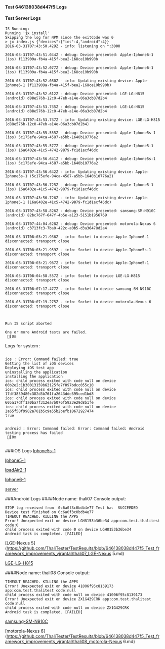 #### Test 646138038d447f5 Logs

#### Test Server Logs
```
IS Running:
Running 'jx install'
Skipping the log for NPM since the exitCode was 0
> jx index.js {"devices":{"ios":4,"android":4}}
2016-03-31T07:43:50.429Z - info: listening on *:3000

2016-03-31T07:43:51.044Z - debug: Device presented: Apple-Iphone6-1 (ios) f113909a-fb4a-415f-bea2-168ce10b990b

2016-03-31T07:43:52.077Z - debug: Device presented: Apple-Iphone6-1 (ios) f113909a-fb4a-415f-bea2-168ce10b990b

2016-03-31T07:43:52.080Z - info: Updating existing device: Apple-Iphone6-1 (f113909a-fb4a-415f-bea2-168ce10b990b)

2016-03-31T07:43:52.612Z - debug: Device presented: LGE-LG-H815 (android) d88e576b-12c0-47eb-a14e-06a3cb07d2b4

2016-03-31T07:43:53.735Z - debug: Device presented: LGE-LG-H815 (android) d88e576b-12c0-47eb-a14e-06a3cb07d2b4

2016-03-31T07:43:53.737Z - info: Updating existing device: LGE-LG-H815 (d88e576b-12c0-47eb-a14e-06a3cb07d2b4)

2016-03-31T07:43:55.555Z - debug: Device presented: Apple-Iphone5s-1 (ios) 5c175efe-94ca-4587-a5bb-1640b10776a2

2016-03-31T07:43:55.577Z - debug: Device presented: Apple-Iphone5-1 (ios) 16a6402e-41c5-4742-9879-fc1d1acf46dc

2016-03-31T07:43:56.641Z - debug: Device presented: Apple-Iphone5s-1 (ios) 5c175efe-94ca-4587-a5bb-1640b10776a2

2016-03-31T07:43:56.642Z - info: Updating existing device: Apple-Iphone5s-1 (5c175efe-94ca-4587-a5bb-1640b10776a2)

2016-03-31T07:43:56.725Z - debug: Device presented: Apple-Iphone5-1 (ios) 16a6402e-41c5-4742-9879-fc1d1acf46dc

2016-03-31T07:43:56.726Z - info: Updating existing device: Apple-Iphone5-1 (16a6402e-41c5-4742-9879-fc1d1acf46dc)

2016-03-31T07:43:58.826Z - debug: Device presented: samsung-SM-N910C (android) 82bc767f-647f-4b5e-a123-5151b1956769

2016-03-31T07:44:04.628Z - debug: Device presented: motorola-Nexus 6 (android) c3713fc3-7ba0-422c-a0b5-d3a36478d2a4

2016-03-31T08:03:21.936Z - info: Socket to device Apple-Iphone6-1 disconnected: transport close

2016-03-31T08:03:21.959Z - info: Socket to device Apple-Iphone5s-1 disconnected: transport close

2016-03-31T08:03:21.967Z - info: Socket to device Apple-Iphone5-1 disconnected: transport close

2016-03-31T08:04:58.557Z - info: Socket to device LGE-LG-H815 disconnected: transport close

2016-03-31T08:07:17.477Z - info: Socket to device samsung-SM-N910C disconnected: transport close

2016-03-31T08:07:19.275Z - info: Socket to device motorola-Nexus 6 disconnected: transport close


 
Run IS script aborted
 
One or more Android tests are failed.
 [0m

```


Logs for system : 
```

ios : Error: Command failed: true
Getting the list of iOS devices 
Deploying iOS test app 
uninstalling the application 
installing the application 
ios: child process exited with code null on device 00b2e2c1b30013159b62125fe7f097bdcc055c10 
ios: child process exited with code null on device 17df3859480c382d3b761fa2643dde395ced1bd8 
ios: child process exited with code null on device 605a17dff1a0ba7f312ea7b076f5923e29d8b1fe 
ios: child process exited with code null on device 2a65f58f9902a701b5c9a55b2befb18672927474 
true


android : Error: Command failed: Error: Command failed: Android testing process has failed
 [0m


```
###iOS Logs
[Iphone5s-1](https://github.com/ThaliTester/TestResults/blob/646138038d447f5_Test_framework_improvements_vjrantal/iOS_Iphone5s-1.md)

[Iphone5-1](https://github.com/ThaliTester/TestResults/blob/646138038d447f5_Test_framework_improvements_vjrantal/iOS_Iphone5-1.md)

[IpadAir2-1](https://github.com/ThaliTester/TestResults/blob/646138038d447f5_Test_framework_improvements_vjrantal/iOS_IpadAir2-1.md)

[Iphone6-1](https://github.com/ThaliTester/TestResults/blob/646138038d447f5_Test_framework_improvements_vjrantal/iOS_Iphone6-1.md)

[server](https://github.com/ThaliTester/TestResults/blob/646138038d447f5_Test_framework_improvements_vjrantal/iOS_server.md)


###Android Logs
####Node name: thali07
Console output:
```
STOP log received from  0c6a0f3c0bdb4e77 Test has  SUCCEEDED
Device test finished on 0c6a0f3c0bdb4e77 
TIMEOUT REACHED. KILLING the APPS
Error! Unexpected exit on device LGH8153b36be34 app:com.test.thalitest code:0 
child process exited with code 0 on device LGH8153b36be34 
Android task is completed. [FAILED]
```
[LGE-Nexus 5](https://github.com/ThaliTester/TestResults/blob/646138038d447f5_Test_framework_improvements_vjrantal/thali07_LGE-Nexus 5.md)

[LGE-LG-H815](https://github.com/ThaliTester/TestResults/blob/646138038d447f5_Test_framework_improvements_vjrantal/thali07_LGE-LG-H815.md)

####Node name: thali08
Console output:
```
TIMEOUT REACHED. KILLING the APPS
Error! Unexpected exit on device 41006f95c8139173 app:com.test.thalitest code:null 
child process exited with code null on device 41006f95c8139173 
Error! Unexpected exit on device ZX1G429CRK app:com.test.thalitest code:null 
child process exited with code null on device ZX1G429CRK 
Android task is completed. [FAILED]
```
[samsung-SM-N910C](https://github.com/ThaliTester/TestResults/blob/646138038d447f5_Test_framework_improvements_vjrantal/thali08_samsung-SM-N910C.md)

[motorola-Nexus 6](https://github.com/ThaliTester/TestResults/blob/646138038d447f5_Test_framework_improvements_vjrantal/thali08_motorola-Nexus 6.md)




